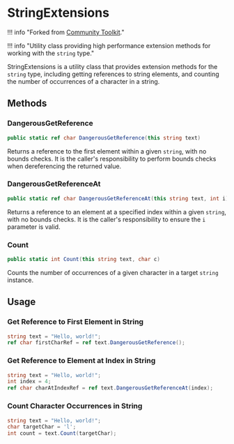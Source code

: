 # StringExtensions

!!! info "Forked from [Community Toolkit](https://github.com/CommunityToolkit/dotnet)."

!!! info "Utility class providing high performance extension methods for working with the `string` type."

StringExtensions is a utility class that provides extension methods for the `string` type, including getting references to string elements, and counting the number of occurrences of a character in a string.

## Methods

### DangerousGetReference

```csharp
public static ref char DangerousGetReference(this string text)
```

Returns a reference to the first element within a given `string`, with no bounds checks. It is the caller's responsibility to perform bounds checks when dereferencing the returned value.

### DangerousGetReferenceAt

```csharp
public static ref char DangerousGetReferenceAt(this string text, int i)
```

Returns a reference to an element at a specified index within a given `string`, with no bounds checks. It is the caller's responsibility to ensure the `i` parameter is valid.

### Count

```csharp
public static int Count(this string text, char c)
```

Counts the number of occurrences of a given character in a target `string` instance.

## Usage

### Get Reference to First Element in String

```csharp
string text = "Hello, world!";
ref char firstCharRef = ref text.DangerousGetReference();
```

### Get Reference to Element at Index in String

```csharp
string text = "Hello, world!";
int index = 4;
ref char charAtIndexRef = ref text.DangerousGetReferenceAt(index);
```

### Count Character Occurrences in String

```csharp
string text = "Hello, world!";
char targetChar = 'l';
int count = text.Count(targetChar);
```